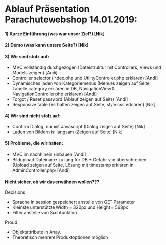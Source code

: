 # Ablauf Präsentation Parachutewebshop 14.01.2019:

#### 1) Kurze Einführung (was war unser Ziel?) [Nik]

#### 2) Demo (was kann unsere Seite?) [Nik]

#### 3) Wir sind stolz auf:
- MVC vollständig durchgezogen (Dateistruktur mit Controllers, Views und Models zeigen) [Andi]
- Controller selector (index.php und UtilityController.php erklären) [Andi]
- Dynamisches laden von Kategoriemenus (Menues zeigen auf Seite, Tabelle category erklären in DB, NavigationView & NavigationController.php erklären) [Andi]
- Forgot / Reset password (Ablauf zeigen auf Seite) [Andi]
- Responsive table (Verhalten zeigen auf Seite, style.css erklären) [Nik]

#### 4) Wir sind nicht stolz auf:
- Confirm Dialog, nur mit Javascript (Dialog zeigen auf Seite) [Nik]
- Laden von Bildern ist langsam (Zeigen auf Seite) [Nik]

#### 5) Probleme, die wir hatten:
- MVC im nachhinein einbauen [Andi]
- Bildupload Dateiname zu lang für DB + Gefahr von überschreiben (Upload zeigen auf Seite, Lösung mit timestamp erklären in AdminController.php) [Andi]

#### Nicht sicher, ob wir das erwähnen wollen???

Decisions
- Sprache in session gespeichert anstelle von GET Parameter
- Kleinste unterstützte Width = 320px und Height = 568px
- Filter anstelle von Suchfunktion

Proud
- Objektattribute in Array.
- Theoretisch mehrere Produktoptionen möglich